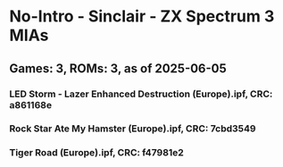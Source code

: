 # No-Intro - Sinclair - ZX Spectrum 3 MIAs
## Games: 3, ROMs: 3, as of 2025-06-05

### LED Storm - Lazer Enhanced Destruction (Europe).ipf, CRC: a861168e
### Rock Star Ate My Hamster (Europe).ipf, CRC: 7cbd3549
### Tiger Road (Europe).ipf, CRC: f47981e2
